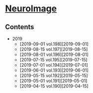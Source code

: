<!--
Filename: 	note.md
Project: 	/Users/shume/Developer/abst/NeuroImage
Author: 	shumez <https://github.com/shumez>
Created: 	2019-06-22 11:04:3
Modified: 	2019-06-22 15:56:39
-----
Copyright (c) 2019 shumez
-->

# [NeuroImage]

## Contents

- 2019
    - [2019-09-01 vol.198][2019-09-01]
    - [2019-08-15 vol.197][2019-08-15]
    - [2019-08-01 vol.196][2019-08-01]
    - [2019-07-15 vol.195][2019-07-15]
    - [2019-07-01 vol.194][2019-07-01]
    - [2019-06-01 vol.193][2019-06-01]
    - [2019-05-15 vol.192][2019-05-15]
    - [2019-05-01 vol.191][2019-05-01]
    - [2019-04-15 vol.190][2019-04-15]


##
[NeuroImage]: https://www.sciencedirect.com/journal/neuroimage/issues

<!-- toc -->

<!-- ref -->
<!-- [2019-09-01]: -->
<!-- [2019-08-15]: -->
<!-- [2019-08-01]: -->
<!-- [2019-07-15]: -->
<!-- [2019-07-01]: -->
<!-- [2019-06-01]: -->
<!-- [2019-05-15]: -->
<!-- [2019-05-01]: -->
<!-- [2019-04-15]: -->

<!-- fig -->

<!-- term -->

<style type="text/css">
	img{width: 51%; float: right;}
</style>